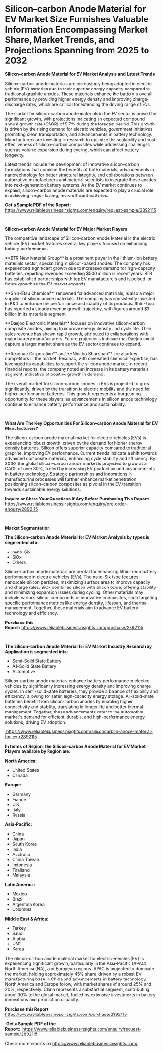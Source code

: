 <p><h1>Silicon–carbon Anode Material for EV Market Size Furnishes Valuable Information Encompassing Market Share, Market Trends, and Projections Spanning from 2025 to 2032</h1></p><p><strong>Silicon–carbon Anode Material for EV Market Analysis and Latest Trends</strong></p>
<p><p>Silicon–carbon anode materials are increasingly being adopted in electric vehicle (EV) batteries due to their superior energy capacity compared to traditional graphite anodes. These materials enhance the battery's overall performance by providing higher energy density and improving charge-discharge rates, which are critical for extending the driving range of EVs.</p><p>The market for silicon–carbon anode materials in the EV sector is poised for significant growth, with projections indicating an expected compound annual growth rate (CAGR) of 5.7% during the forecast period. This growth is driven by the rising demand for electric vehicles, government initiatives promoting clean transportation, and advancements in battery technology. Manufacturers are investing in research to optimize the scalability and cost-effectiveness of silicon–carbon composites while addressing challenges such as volume expansion during cycling, which can affect battery longevity.</p><p>Latest trends include the development of innovative silicon–carbon formulations that combine the benefits of both materials, advancements in nanotechnology for better structural integrity, and collaborations between automotive manufacturers and material scientists to integrate these anodes into next-generation battery systems. As the EV market continues to expand, silicon–carbon anode materials are expected to play a crucial role in achieving longer-lasting, more efficient batteries.</p></p>
<p><strong>Get a Sample PDF of the Report:&nbsp;</strong> <a href="https://www.reliablebusinessinsights.com/enquiry/request-sample/2892115?utm_campaign=3359&utm_medium=2&utm_source=Github&utm_content=ia&utm_term=15032025&utm_id=siliconcarbon-anode-material-for-ev">https://www.reliablebusinessinsights.com/enquiry/request-sample/2892115</a></p>
<p>&nbsp;</p>
<p><strong>Silicon–carbon Anode Material for EV Major Market Players</strong></p>
<p><p>The competitive landscape of Silicon–carbon Anode Material in the electric vehicle (EV) market features several key players focused on enhancing battery performance. </p><p>**BTR New Material Group** is a prominent player in the lithium-ion battery materials sector, specializing in silicon-based anodes. The company has experienced significant growth due to increased demand for high-capacity batteries, reporting revenues exceeding $500 million in recent years. BTR has established partnerships with top EV manufacturers and is poised for future growth as the EV market expands.</p><p>**Shin-Etsu Chemical**, renowned for advanced materials, is also a major supplier of silicon anode materials. The company has consistently invested in R&D to enhance the performance and stability of its products. Shin-Etsu has reported a steady revenue growth trajectory, with figures around $3 billion in its materials segment.</p><p>**Daejoo Electronic Materials** focuses on innovative silicon-carbon composite anodes, aiming to improve energy density and cycle life. Their sales revenue has shown rapid growth, attributed to collaborations with major battery manufacturers. Future projections indicate that Daejoo could capture a larger market share as the EV sector continues to expand.</p><p>**Resonac Corporation** and **Ningbo Shanshan** are also key competitors in the market. Resonac, with diversified chemical expertise, has leveraged its capabilities to support the silicon anode market. In recent financial reports, the company noted an increase in its battery materials segment, indicative of positive growth in demand.</p><p>The overall market for silicon-carbon anodes in EVs is projected to grow significantly, driven by the transition to electric mobility and the need for higher-performance batteries. This growth represents a burgeoning opportunity for these players, as advancements in silicon anode technology continue to enhance battery performance and sustainability.</p></p>
<p>&nbsp;</p>
<p><strong>What Are The Key Opportunities For Silicon–carbon Anode Material for EV Manufacturers?</strong></p>
<p><p>The silicon–carbon anode material market for electric vehicles (EVs) is experiencing robust growth, driven by the demand for higher energy density batteries. Silicon offers superior capacity compared to traditional graphite, improving EV performance. Current trends indicate a shift towards advanced composite materials, enhancing cycle stability and efficiency. By 2030, the global silicon–carbon anode market is projected to grow at a CAGR of over 30%, fueled by increasing EV production and advancements in battery technology. Strategic partnerships and innovations in manufacturing processes will further enhance market penetration, positioning silicon–carbon composites as pivotal in the EV transition towards sustainable energy solutions.</p></p>
<p><strong>Inquire or Share Your Questions If Any Before Purchasing This Report:</strong> <a href="https://www.reliablebusinessinsights.com/enquiry/pre-order-enquiry/2892115?utm_campaign=3359&utm_medium=2&utm_source=Github&utm_content=ia&utm_term=15032025&utm_id=siliconcarbon-anode-material-for-ev">https://www.reliablebusinessinsights.com/enquiry/pre-order-enquiry/2892115</a></p>
<p>&nbsp;</p>
<p><strong>Market Segmentation</strong></p>
<p><strong>The Silicon–carbon Anode Material for EV Market Analysis by types is segmented into:</strong></p>
<p><ul><li>nano-Six</li><li>SiOx</li><li>Others</li></ul></p>
<p><p>Silicon-carbon anode materials are pivotal for enhancing lithium-ion battery performance in electric vehicles (EVs). The nano-Six type features nanoscale silicon particles, maximizing surface area to improve capacity and charge rates. SiOx combines silicon with silicon oxide, offering stability and minimizing expansion issues during cycling. Other materials may include various silicon compounds or innovative composites, each targeting specific performance metrics like energy density, lifespan, and thermal management. Together, these materials aim to advance EV battery technology and efficiency.</p></p>
<p><strong>Purchase this Report:&nbsp;</strong><a href="https://www.reliablebusinessinsights.com/purchase/2892115?utm_campaign=3359&utm_medium=2&utm_source=Github&utm_content=ia&utm_term=15032025&utm_id=siliconcarbon-anode-material-for-ev">https://www.reliablebusinessinsights.com/purchase/2892115</a></p>
<p>&nbsp;</p>
<p><strong>The Silicon–carbon Anode Material for EV Market Industry Research by Application is segmented into:</strong></p>
<p><ul><li>Semi-Solid State Battery</li><li>All-Solid State Battery</li><li>Automotive</li></ul></p>
<p><p>Silicon-carbon anode materials enhance battery performance in electric vehicles by significantly increasing energy density and improving charge cycles. In semi-solid-state batteries, they provide a balance of flexibility and efficiency, allowing for safer, high-capacity energy storage. All-solid-state batteries benefit from silicon-carbon anodes by enabling higher conductivity and stability, translating to longer life and better thermal management. Together, these advancements cater to the automotive market's demand for efficient, durable, and high-performance energy solutions, driving EV adoption.</p></p>
<p><a href="https://www.reliablebusinessinsights.com/siliconcarbon-anode-material-for-ev-r2892115?utm_campaign=3359&utm_medium=2&utm_source=Github&utm_content=ia&utm_term=15032025&utm_id=siliconcarbon-anode-material-for-ev">&nbsp;https://www.reliablebusinessinsights.com/siliconcarbon-anode-material-for-ev-r2892115</a></p>
<p><strong>In terms of Region, the Silicon–carbon Anode Material for EV Market Players available by Region are:</strong></p>
<p>
    <p> <strong> North America: </strong>
        <ul>
            <li>United States</li>
            <li>Canada</li>
        </ul>
        </p> 
    <p> <strong> Europe: </strong>
        <ul>
            <li>Germany</li>
            <li>France</li>
            <li>U.K.</li>
            <li>Italy</li>
            <li>Russia</li>
        </ul>
        </p> 
    <p> <strong> Asia-Pacific: </strong>
        <ul>
            <li>China</li>
            <li>Japan</li>
            <li>South Korea</li>
            <li>India</li>
            <li>Australia</li>
            <li>China Taiwan</li>
            <li>Indonesia</li>
            <li>Thailand</li>
            <li>Malaysia</li>
        </ul>
        </p> 
    <p> <strong> Latin America: </strong>
        <ul>
            <li>Mexico</li>
            <li>Brazil</li>
            <li>Argentina Korea</li>
            <li>Colombia</li>
        </ul>
        </p> 
    <p> <strong> Middle East & Africa: </strong>
        <ul>
            <li>Turkey</li>
            <li>Saudi</li>
            <li>Arabia</li>
            <li>UAE</li>
            <li>Korea</li>
        </ul>
    </p>
    </p>
<p><p>The silicon-carbon anode material market for electric vehicles (EV) is experiencing significant growth, particularly in the Asia-Pacific (APAC), North America (NA), and European regions. APAC is projected to dominate the market, holding approximately 45% share, driven by a robust EV manufacturing base in China and advancements in battery technology. North America and Europe follow, with market shares of around 25% and 20%, respectively. China represents a substantial segment, contributing about 30% to the global market, fueled by extensive investments in battery innovations and production capacity.</p></p>
<p><strong>Purchase this Report: </strong><a href="https://www.reliablebusinessinsights.com/purchase/2892115?utm_campaign=3359&utm_medium=2&utm_source=Github&utm_content=ia&utm_term=15032025&utm_id=siliconcarbon-anode-material-for-ev">https://www.reliablebusinessinsights.com/purchase/2892115</a></p>
<p>&nbsp;<strong>Get a Sample PDF of the Report:&nbsp;&nbsp;</strong><a href="https://www.reliablebusinessinsights.com/enquiry/request-sample/2892115?utm_campaign=3359&utm_medium=2&utm_source=Github&utm_content=ia&utm_term=15032025&utm_id=siliconcarbon-anode-material-for-ev">https://www.reliablebusinessinsights.com/enquiry/request-sample/2892115</a></p>
<p><strong></strong></p>
<p>Check more reports on <a href="https://www.reliablebusinessinsights.com/?utm_campaign=3359&utm_medium=2&utm_source=Github&utm_content=ia&utm_term=15032025&utm_id=siliconcarbon-anode-material-for-ev">https://www.reliablebusinessinsights.com/</a></p>